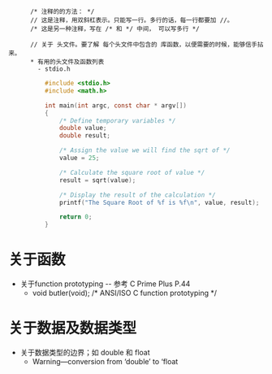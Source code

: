 

          /* 注释的的方法： */
          // 这是注释，用双斜杠表示。只能写一行。多行的话，每一行都要加 //。
          /* 这是另一种注释，写在 /* 和 */ 中间， 可以写多行 */
          
          // 关于 头文件。要了解 每个头文件中包含的 库函数，以便需要的时候，能够信手拈来。
          * 有用的头文件及函数列表
            - stdio.h
```c
          #include <stdio.h>
          #include <math.h>

          int main(int argc, const char * argv[])
          {
              /* Define temporary variables */
              double value;
              double result;

              /* Assign the value we will find the sqrt of */
              value = 25;

              /* Calculate the square root of value */
              result = sqrt(value);

              /* Display the result of the calculation */
              printf("The Square Root of %f is %f\n", value, result);

              return 0;
          }
```

# 关于函数
   * 关于function prototyping -- 参考 C Prime Plus P.44
       - void butler(void); /* ANSI/ISO C function prototyping */
# 关于数据及数据类型
   * 关于数据类型的边界；如 double 和 float
      - Warning—conversion from ‘double’ to ‘float

